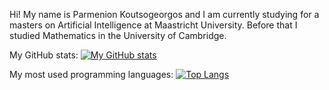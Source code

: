 <!--
**pk-470/pk-470** is a ✨ _special_ ✨ repository because its `README.md` (this file) appears on your GitHub profile.

Here are some ideas to get you started:

- 🔭 I’m currently working on ...
- 🌱 I’m currently learning ...
- 👯 I’m looking to collaborate on ...
- 🤔 I’m looking for help with ...
- 💬 Ask me about ...
- 📫 How to reach me: ...
- 😄 Pronouns: ...
- ⚡ Fun fact: ...
-->

Hi! My name is Parmenion Koutsogeorgos and I am currently studying for a masters on Artificial Intelligence at Maastricht University. Before that I studied Mathematics in the University of Cambridge.

My GitHub stats:
[![My GitHub stats](https://github-readme-stats.vercel.app/api?username=pk-470&show_icons=true&line_height=20)](https://github.com/anuraghazra/github-readme-stats)

My most used programming languages:
[![Top Langs](https://github-readme-stats.vercel.app/api/top-langs/?username=pk-470&layout=compact)](https://github.com/anuraghazra/github-readme-stats)
